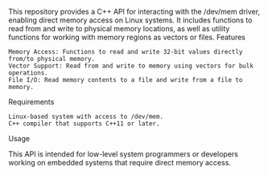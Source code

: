 This repository provides a C++ API for interacting with the /dev/mem driver, enabling direct memory access on Linux systems. It includes functions to read from and write to physical memory locations, as well as utility functions for working with memory regions as vectors or files.
Features

    Memory Access: Functions to read and write 32-bit values directly from/to physical memory.
    Vector Support: Read from and write to memory using vectors for bulk operations.
    File I/O: Read memory contents to a file and write from a file to memory.

Requirements

    Linux-based system with access to /dev/mem.
    C++ compiler that supports C++11 or later.

Usage

This API is intended for low-level system programmers or developers working on embedded systems that require direct memory access.
